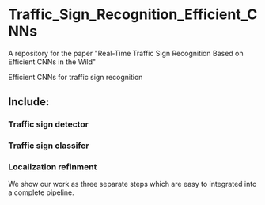 # Traffic_Sign_Recognition_Efficient_CNNs
A repository for the paper "Real-Time Traffic Sign Recognition Based on Efficient CNNs in the Wild"

Efficient CNNs for traffic sign recognition

## Include:
### Traffic sign detector
  
### Traffic sign classifer
  
### Localization refinment
  
We show our work as three separate steps which are easy to integrated into a complete pipeline. 
